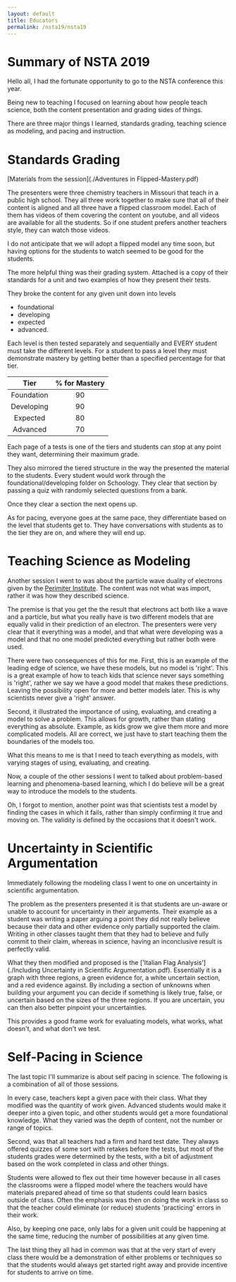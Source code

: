 ```yaml
---
layout: default
title: Educators
permalink: /nsta19/nsta19
---
```


# Summary of NSTA 2019
Hello all, I had the fortunate opportunity to go to the NSTA conference this year.

Being new to teaching I focused on learning about how people teach science, both the content presentation and grading sides of things.

There are three major things I learned, standards grading, teaching science as modeling, and pacing and instruction.

# Standards Grading
[Materials from the session](./Adventures in Flipped-Mastery.pdf)

The presenters were three chemistry teachers in Missouri that teach in a public high school.
They all three work together to make sure that all of their content is aligned and all three have a flipped classroom model.
Each of them has videos of them covering the content on youtube, and all videos are available for all the students.
So if one student prefers another teachers style, they can watch those videos.

I do not anticipate that we will adopt a flipped model any time soon, but having options for the students to watch seemed to be good for the students.

The more helpful thing was their grading system.
Attached is a copy of their standards for a unit and two examples of how they present their tests.

They broke the content for any given unit down into levels

  * foundational
  * developing
  * expected
  * advanced.

Each level is then tested separately and sequentially and EVERY student must take the different levels.
For a student to pass a level they must demonstrate mastery by getting better than a specified percentage for that tier.

| Tier | % for Mastery |
|:-----:|:---------------:|
| Foundation | 90 |
| Developing | 90 |
| Expected | 80 |
| Advanced | 70 |

Each page of a tests is one of the tiers and students can stop at any point they want, determining their maximum grade.

They also mirrored the tiered structure in the way the presented the material to the students.
Every student would work through the foundational/developing folder on Schoology.
They clear that section by passing a quiz with randomly selected questions from a bank.

Once they clear a section the next opens up.

As for pacing, everyone goes at the same pace, they differentiate based on the level that students get to.
They have conversations with students as to the tier they are on, and where they will end up.

# Teaching Science as Modeling
Another session I went to was about the particle wave duality of electrons given by the [Perimiter Institute](https://www.perimeterinstitute.ca).
The content was not what was import, rather it was how they described science.

The premise is that you get the the result that electrons act both like a wave and a particle, but what you really have is two different models that are equally valid in their prediction of an electron.
The presenters were very clear that it everything was a model, and that what were developing was a model and that no one model predicted everything but rather both were used.

There were two consequences of this for me.
First, this is an example of the leading edge of science, we have these models, but no model is 'right'.
This is a great example of how to teach kids that science never says something is 'right', rather we say we have a good model that makes these predictions.
Leaving the possibility open for more and better models later.
This is why scientists never give a 'right' answer.

Second, it illustrated the importance of using, evaluating, and creating a model to solve a problem.
This allows for growth, rather than stating everything as absolute.
Example, as kids grow we give them more and more complicated models.
All are correct, we just have to start teaching them the boundaries of the models too.

What this means to me is that I need to teach everything as models, with varying stages of using, evaluating, and creating.

Now, a couple of the other sessions I went to talked about problem-based learning and phenomena-based learning, which I do believe will be a great way to introduce the models to the students.

Oh, I forgot to mention, another point was that scientists test a model by finding the cases in which it fails, rather than simply confirming it true and moving on.
The validity is defined by the occasions that it doesn't work.

# Uncertainty in Scientific Argumentation
Immediately following the modeling class I went to one on uncertainty in scientific argumentation.

The problem as the presenters presented it is that students are un-aware or unable to account for uncertainty in their arguments.
Their example as a student was writing a paper arguing a point they did not really believe because their data and other evidence only partially supported the claim.
Writing in other classes taught them that they had to believe and fully commit to their claim, whereas in science, having an inconclusive result is perfectly valid.

What they then modified and proposed is the ['Italian Flag Analysis'](./Including Uncertainty in Scientific Argumentation.pdf).
Essentially it is a graph with three regions, a green evidence for, a white uncertain section, and a red evidence against.
By including a section of unknowns when building your argument you can decide if something is likely true, false, or uncertain based on the sizes of the three regions.
If you are uncertain, you can then also better pinpoint your uncertainties.

This provides a good frame work for evaluating models, what works, what doesn't, and what don't we test.

# Self-Pacing in Science
The last topic I'll summarize is about self pacing in science.
The following is a combination of all of those sessions.

In every case, teachers kept a given pace with their class.
What they modified was the quantity of work given.
Advanced students would make it deeper into a given topic, and other students would get a more foundational knowledge.
What they varied was the depth of content, not the number or range of topics.

Second, was that all teachers had a firm and hard test date.
They always offered quizzes of some sort with retakes before the tests, but most of the students grades were determined by the tests, with a bit of adjustment based on the work completed in class and other things.

Students were allowed to flex out their time however because in all cases the classrooms were a flipped model where the teachers would have materials prepared ahead of time so that students could learn basics outside of class.
Often the emphasis was then on doing the work in class so that the teacher could eliminate (or reduce) students 'practicing' errors in their work.

Also, by keeping one pace, only labs for a given unit could be happening at the same time, reducing the number of possibilities at any given time.

The last thing they all had in common was that at the very start of every class there would be a demonstration of either problems or techniques so that the students would always get started right away and provide incentive for students to arrive on time.













